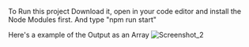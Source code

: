 
To Run this project Download it, open in your code editor and install the Node Modules first. And type "npm run start"

Here's a example of the Output as an Array
![Screenshot_2](https://github.com/pain-arch/30-line-Js-web-scraper/assets/61962850/794c16bb-b5ea-49a8-a86e-6af1ea825190)
